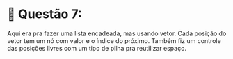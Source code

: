 # 🔹 Questão 7:

Aqui era pra fazer uma lista encadeada, mas usando vetor. Cada posição do vetor tem um nó com valor e o índice do próximo. Também fiz um controle das posições livres com um tipo de pilha pra reutilizar espaço.